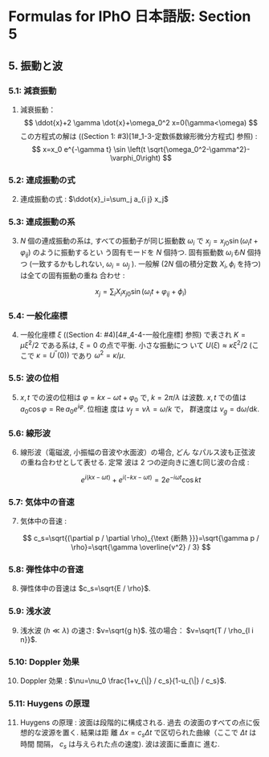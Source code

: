 # Formulas for IPhO 日本語版: Section 5

## 5. 振動と波

### 5.1: 減衰振動

1. 減衰振動：
    $$
    \ddot{x}+2 \gamma \dot{x}+\omega_0^2 x=0(\gamma<\omega)
    $$
    この方程式の解は ((Section 1: #3)[1#_1-3-定数係数線形微分方程式] 参照) :
    $$
    x=x_0 e^{-\gamma t} \sin \left(t \sqrt{\omega_0^2-\gamma^2}-\varphi_0\right)
    $$

### 5.2: 連成振動の式

2. 連成振動の式 : $\ddot{x}_i=\sum_j a_{i j} x_j$

### 5.3: 連成振動の系

3. $N$ 個の連成振動の系は, すべての振動子が同じ振動数 $\omega_i$ で $x_j=x_{j 0} \sin \left(\omega_i t+\varphi_{i j}\right)$ のように振動するとい う固有モードを $N$ 個持つ. 固有振動数 $\omega_i も N$ 個持 つ (一致するかもしれない, $\omega_i=\omega_j$ ). 一般解 $(2 N$ 個の積分定数 $X_i, \phi_i$ を持つ) は全ての固有振動の重ね 合わせ :

    $$
    x_j=\sum_i X_i x_{j 0} \sin \left(\omega_i t+\varphi_{i j}+\phi_i\right)
    $$

### 5.4: 一般化座標

4. 一般化座標 $\xi$ ((Section 4: #4)[4#_4-4-一般化座標] 参照) で表され $K=\mu \dot{\xi}^2 / 2$ である系は, $\xi=0$ の点で平衡. 小さな振動につ いて $U(\xi) \approx \kappa \xi^2 / 2$ (ここで $\left.\kappa=U^{\prime \prime}(0)\right)$ であり $\omega^2=\kappa / \mu$.

### 5.5: 波の位相

5. $x, t$ での波の位相は $\varphi=k x-\omega t+\varphi_0$ で, $k=2 \pi / \lambda$ は波数. $x, t$ での值は $a_0 \cos \varphi=\operatorname{Re} a_0 e^{i \varphi}$. 位相速 度は $v_f=\nu \lambda=\omega / k$ で， 群速度は $v_g=\mathrm{d} \omega / \mathrm{d} k$.

### 5.6: 線形波

6. 線形波（電磁波, 小振幅の音波や水面波）の場合, どん なパルス波も正弦波の重ね合わせとして表せる. 定常 波は 2 つの逆向きに進む同じ波の合成 :

    $$
    e^{i(k x-\omega t)}+e^{i(-k x-\omega t)}=2 e^{-i \omega t} \cos k t
    $$

### 5.7: 気体中の音速

7. 気体中の音速 :

    $$
    c_s=\sqrt{(\partial p / \partial \rho)_{\text {断熱 }}}=\sqrt{\gamma p / \rho}=\sqrt{\gamma \overline{v^2} / 3}
    $$

### 5.8: 弾性体中の音速

8. 弾性体中の音速は $c_s=\sqrt{E / \rho}$.

### 5.9: 浅水波

9.  浅水波 $(h \ll \lambda)$ の速さ: $v=\sqrt{g h}$. 弦の場合： $v=\sqrt{T / \rho_{l i n}}$.

### 5.10: Doppler 効果

10. Doppler 効果 : $\nu=\nu_0 \frac{1+v_{\|} / c_s}{1-u_{\|} / c_s}$.

### 5.11: Huygens の原理

11. Huygens の原理 : 波面は段階的に構成される. 過去 の波面のすべての点に仮想的な波源を置く. 結果は距 離 $\Delta x=c_s \Delta t$ で区切られた曲線（ここで $\Delta t$ は時間 間隔， $c_s$ は与えられた点の速度). 波は波面に垂直に 進む.
